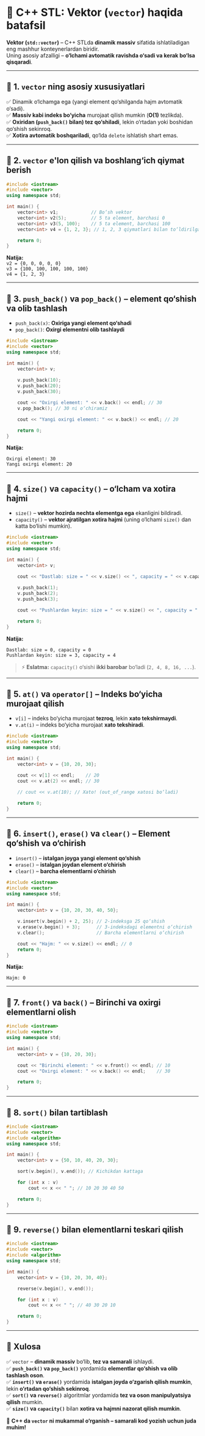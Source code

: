 # 📌 **C++ STL: Vektor (`vector`) haqida batafsil**  

**Vektor (`std::vector`)** – C++ STLda **dinamik massiv** sifatida ishlatiladigan eng mashhur konteynerlardan biridir.  
Uning asosiy afzalligi – **o‘lchami avtomatik ravishda o‘sadi va kerak bo‘lsa qisqaradi**.  

---  

## 📍 **1. `vector` ning asosiy xususiyatlari**  
✅ Dinamik o‘lchamga ega (yangi element qo‘shilganda hajm avtomatik o‘sadi).  
✅ **Massiv kabi indeks bo‘yicha** murojaat qilish mumkin (**O(1)** tezlikda).  
✅ **Oxiridan (`push_back()` bilan) tez qo‘shiladi**, lekin o‘rtadan yoki boshidan qo‘shish sekinroq.  
✅ **Xotira avtomatik boshqariladi**, qo‘lda `delete` ishlatish shart emas.  

---  

## 📍 **2. `vector` e'lon qilish va boshlang‘ich qiymat berish**  

```cpp
#include <iostream>
#include <vector>
using namespace std;

int main() {
    vector<int> v1;            // Bo‘sh vektor
    vector<int> v2(5);         // 5 ta element, barchasi 0
    vector<int> v3(5, 100);    // 5 ta element, barchasi 100
    vector<int> v4 = {1, 2, 3}; // 1, 2, 3 qiymatlari bilan to‘ldirilgan

    return 0;
}
```

**Natija:**  
`v2 = {0, 0, 0, 0, 0}`  
`v3 = {100, 100, 100, 100, 100}`  
`v4 = {1, 2, 3}`  

---

## 📍 **3. `push_back()` va `pop_back()` – element qo‘shish va olib tashlash**
- `push_back(x)`: **Oxiriga yangi element qo‘shadi**  
- `pop_back()`: **Oxirgi elementni olib tashlaydi**  

```cpp
#include <iostream>
#include <vector>
using namespace std;

int main() {
    vector<int> v;
    
    v.push_back(10);
    v.push_back(20);
    v.push_back(30);

    cout << "Oxirgi element: " << v.back() << endl; // 30
    v.pop_back(); // 30 ni o‘chiramiz

    cout << "Yangi oxirgi element: " << v.back() << endl; // 20

    return 0;
}
```

**Natija:**  
```
Oxirgi element: 30  
Yangi oxirgi element: 20  
```

---

## 📍 **4. `size()` va `capacity()` – o‘lcham va xotira hajmi**
- `size()` – **vektor hozirda nechta elementga ega** ekanligini bildiradi.  
- `capacity()` – **vektor ajratilgan xotira hajmi** (uning o‘lchami `size()` dan katta bo‘lishi mumkin).  

```cpp
#include <iostream>
#include <vector>
using namespace std;

int main() {
    vector<int> v;
    
    cout << "Dastlab: size = " << v.size() << ", capacity = " << v.capacity() << endl;

    v.push_back(1);
    v.push_back(2);
    v.push_back(3);

    cout << "Pushlardan keyin: size = " << v.size() << ", capacity = " << v.capacity() << endl;

    return 0;
}
```

**Natija:**  
```
Dastlab: size = 0, capacity = 0  
Pushlardan keyin: size = 3, capacity = 4  
```
> ⚡ **Eslatma:** `capacity()` o‘sishi **ikki barobar** bo‘ladi (`2, 4, 8, 16, ...`).  

---

## 📍 **5. `at()` va `operator[]` – Indeks bo‘yicha murojaat qilish**
- `v[i]` – indeks bo‘yicha murojaat **tezroq**, lekin **xato tekshirmaydi**.  
- `v.at(i)` – indeks bo‘yicha murojaat **xato tekshiradi**.  

```cpp
#include <iostream>
#include <vector>
using namespace std;

int main() {
    vector<int> v = {10, 20, 30};

    cout << v[1] << endl;    // 20
    cout << v.at(2) << endl; // 30

    // cout << v.at(10); // Xato! (out_of_range xatosi bo‘ladi)
    
    return 0;
}
```

---

## 📍 **6. `insert()`, `erase()` va `clear()` – Element qo‘shish va o‘chirish**
- `insert()` – **istalgan joyga yangi element qo‘shish**  
- `erase()` – **istalgan joydan element o‘chirish**  
- `clear()` – **barcha elementlarni o‘chirish**  

```cpp
#include <iostream>
#include <vector>
using namespace std;

int main() {
    vector<int> v = {10, 20, 30, 40, 50};

    v.insert(v.begin() + 2, 25); // 2-indeksga 25 qo‘shish
    v.erase(v.begin() + 3);      // 3-indeksdagi elementni o‘chirish
    v.clear();                   // Barcha elementlarni o‘chirish

    cout << "Hajm: " << v.size() << endl; // 0
    return 0;
}
```

**Natija:**  
```
Hajm: 0
```

---

## 📍 **7. `front()` va `back()` – Birinchi va oxirgi elementlarni olish**
```cpp
#include <iostream>
#include <vector>
using namespace std;

int main() {
    vector<int> v = {10, 20, 30};

    cout << "Birinchi element: " << v.front() << endl; // 10
    cout << "Oxirgi element: " << v.back() << endl;    // 30

    return 0;
}
```

---

## 📍 **8. `sort()` bilan tartiblash**
```cpp
#include <iostream>
#include <vector>
#include <algorithm>
using namespace std;

int main() {
    vector<int> v = {50, 10, 40, 20, 30};

    sort(v.begin(), v.end()); // Kichikdan kattaga

    for (int x : v)
        cout << x << " "; // 10 20 30 40 50

    return 0;
}
```

---

## 📍 **9. `reverse()` bilan elementlarni teskari qilish**
```cpp
#include <iostream>
#include <vector>
#include <algorithm>
using namespace std;

int main() {
    vector<int> v = {10, 20, 30, 40};

    reverse(v.begin(), v.end());

    for (int x : v)
        cout << x << " "; // 40 30 20 10

    return 0;
}
```

---

## 🎯 **Xulosa**
✅ `vector` – **dinamik massiv** bo‘lib, **tez va samarali** ishlaydi.  
✅ **`push_back()` va `pop_back()`** yordamida **elementlar qo‘shish va olib tashlash oson**.  
✅ **`insert()` va `erase()`** yordamida **istalgan joyda o‘zgarish qilish mumkin**, lekin **o‘rtadan qo‘shish sekinroq**.  
✅ **`sort()` va `reverse()`** algoritmlar yordamida **tez va oson manipulyatsiya qilish** mumkin.  
✅ **`size()` va `capacity()`** bilan **xotira va hajmni nazorat qilish mumkin**.  

🚀 **C++ da `vector` ni mukammal o‘rganish – samarali kod yozish uchun juda muhim!**